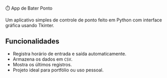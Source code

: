 ⏱️ App de Bater Ponto

Um aplicativo simples de controle de ponto feito em Python com interface gráfica usando Tkinter.

## Funcionalidades
- Registra horário de entrada e saída automaticamente.
- Armazena os dados em `CSV`.
- Mostra os últimos registros.
- Projeto ideal para portfólio ou uso pessoal.



